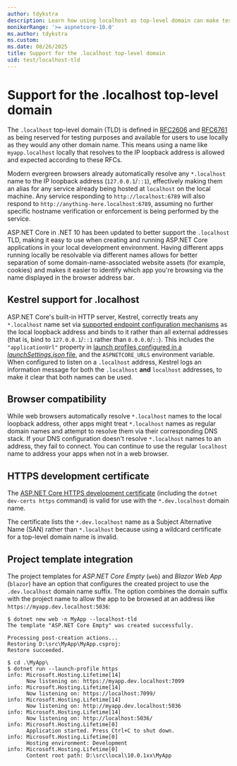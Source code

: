```yaml
---
author: tdykstra
description: Learn how using localhost as top-level domain can make testing easier in some scenarios.
monikerRange: '>= aspnetcore-10.0'
ms.author: tdykstra
ms.custom: 
ms.date: 08/26/2025
title: Support for the .localhost top-level domain
uid: test/localhost-tld
---
```


# Support for the .localhost top-level domain

The `.localhost` top-level domain (TLD) is defined in [RFC2606](https://www.rfc-editor.org/rfc/rfc2606) and [RFC6761](https://www.rfc-editor.org/rfc/rfc6761) as being reserved for testing purposes and available for users to use locally as they would any other domain name. This means using a name like `myapp.localhost` locally that resolves to the IP loopback address is allowed and expected according to these RFCs. 

Modern evergreen browsers already automatically resolve any `*.localhost` name to the IP loopback address (`127.0.0.1`/`::1`), effectively making them an alias for any service already being hosted at `localhost` on the local machine. Any service responding to `http://localhost:6789` will also respond to `http://anything-here.localhost:6789`, assuming no further specific hostname verification or enforcement is being performed by the service.

ASP.NET Core in .NET 10 has been updated to better support the `.localhost` TLD, making it easy to use when creating and running ASP.NET Core applications in your local development environment. Having different apps running locally be resolvable via different names allows for better separation of some domain-name-associated website assets (for example, cookies) and makes it easier to identify which app you're browsing via the name displayed in the browser address bar.

## Kestrel support for .localhost

ASP.NET Core's built-in HTTP server, Kestrel, correctly treats any `*.localhost` name set via [supported endpoint configuration mechanisms](xref:fundamentals/servers/kestrel/endpoints?view=aspnetcore-10.0#configure-endpoints) as the local loopback address and binds to it rather than all external addresses (that is, bind to `127.0.0.1`/`::1` rather than `0.0.0.0`/`::`). This includes the `"applicationUrl"` property in [launch profiles configured in a *launchSettings.json* file](xref:fundamentals/environments?view=aspnetcore-10.0#development-and-launchsettingsjson), and the `ASPNETCORE_URLS` environment variable. When configured to listen on a `.localhost` address, Kestrel logs an information message for both the `.localhost` **and** `localhost` addresses, to make it clear that both names can be used.

## Browser compatibility

While web browsers automatically resolve `*.localhost` names to the local loopback address, other apps might treat `*.localhost` names as regular domain names and attempt to resolve them via their corresponding DNS stack. If your DNS configuration doesn't resolve `*.localhost` names to an address, they fail to connect. You can continue to use the regular `localhost` name to address your apps when not in a web browser.

## HTTPS development certificate

The [ASP.NET Core HTTPS development certificate](xref:security/enforcing-ssl?view=aspnetcore-10.0#trust-the-aspnet-core-https-development-certificate) (including the `dotnet dev-certs https` command) is valid for use with the `*.dev.localhost` domain name. 

The certificate lists the `*.dev.localhost` name as a Subject Alternative Name (SAN) rather than `*.localhost` because using a wildcard certificate for a top-level domain name is invalid.

## Project template integration

The project templates for *ASP.NET Core Empty* (`web`) and *Blazor Web App* (`blazor`) have an option that configures the created project to use the `.dev.localhost` domain name suffix. The option combines the domain suffix with the project name to allow the app to be browsed at an address like `https://myapp.dev.localhost:5036`:

```console
$ dotnet new web -n MyApp --localhost-tld
The template "ASP.NET Core Empty" was created successfully.

Processing post-creation actions...
Restoring D:\src\MyApp\MyApp.csproj:
Restore succeeded.

$ cd .\MyApp\
$ dotnet run --launch-profile https
info: Microsoft.Hosting.Lifetime[14]
      Now listening on: https://myapp.dev.localhost:7099
info: Microsoft.Hosting.Lifetime[14]
      Now listening on: https://localhost:7099/
info: Microsoft.Hosting.Lifetime[14]
      Now listening on: http://myapp.dev.localhost:5036
info: Microsoft.Hosting.Lifetime[14]
      Now listening on: http://localhost:5036/
info: Microsoft.Hosting.Lifetime[0]
      Application started. Press Ctrl+C to shut down.
info: Microsoft.Hosting.Lifetime[0]
      Hosting environment: Development
info: Microsoft.Hosting.Lifetime[0]
      Content root path: D:\src\local\10.0.1xx\MyApp
```